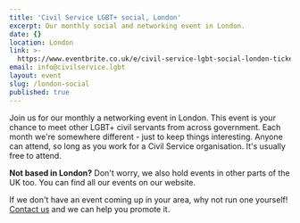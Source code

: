 ```yaml
---
title: 'Civil Service LGBT+ social, London'
excerpt: Our monthly social and networking event in London.
date: {}
location: London
link: >-
  https://www.eventbrite.co.uk/e/civil-service-lgbt-social-london-tickets-39611894242
email: info@civilservice.lgbt
layout: event
slug: /london-social
published: true
---
```

Join us for our monthly a networking event in London. This event is your chance to meet other LGBT+ civil servants from across government. Each month we're somewhere different - just to keep things interesting. Anyone can attend, so long as you work for a Civil Service organisation. It's usually free to attend.

**Not based in London?** Don't worry, we also hold events in other parts of the UK too. You can find all our events on our website.

If we don't have an event coming up in your area, why not run one yourself! [Contact us](/about/contact-us/) and we can help you promote it.